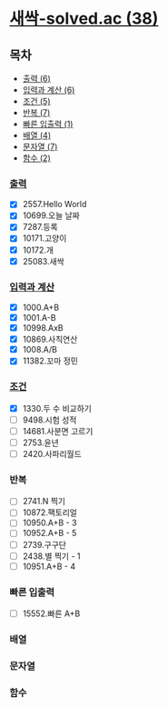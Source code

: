 # [새싹-solved.ac (38)](https://solved.ac/problems/sprout)

##  목차

- [출력 (6)](#출력)
- [입력과 계산 (6)](#입력과-계산)
- [조건 (5)](#조건)
- [반복 (7)](#반복)
- [빠른 입출력 (1)](#빠른-입출력)
- [배열 (4)](#배열)
- [문자열 (7)](#문자열)
- [함수 (2)](#함수)

### [출력](./output.java)

- [x] 2557.Hello World
- [x] 10699.오늘 날짜
- [x] 7287.등록
- [x] 10171.고양이
- [x] 10172.개
- [x] 25083.새싹

### [입력과 계산](./input.java)

- [x] 1000.A+B
- [x] 1001.A-B
- [x] 10998.AxB
- [x] 10869.사칙연산
- [x] 1008.A/B
- [x] 11382.꼬마 정민

### [조건](./if_statement.java)

- [x] 1330.두 수 비교하기
- [ ] 9498.시험 성적
- [ ] 14681.사분면 고르기
- [ ] 2753.윤년
- [ ] 2420.사파리월드

### 반복

- [ ] 2741.N 찍기
- [ ] 10872.팩토리얼
- [ ] 10950.A+B - 3
- [ ] 10952.A+B - 5
- [ ] 2739.구구단
- [ ] 2438.별 찍기 - 1
- [ ] 10951.A+B - 4

### 빠른 입출력

- [ ] 15552.빠른 A+B

### 배열
### 문자열
### 함수